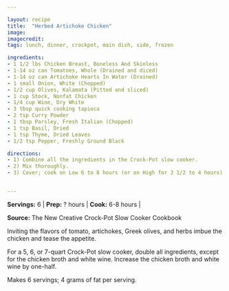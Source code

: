 ```yaml
---

layout: recipe
title:  "Herbed Artichoke Chicken"
image: 
imagecredit: 
tags: lunch, dinner, crockpot, main dish, side, frozen

ingredients:
- 1 1/2 lbs Chicken Breast, Boneless And Skinless
- 1-14 oz can Tomatoes, Whole (Drained and diced)
- 1-14 oz can Artichoke Hearts In Water (Drained)
- 1 small Onion, White (Chopped)
- 1/2 cup Olives, Kalamata (Pitted and sliced)
- 1 cup Stock, Nonfat Chicken
- 1/4 cup Wine, Dry White
- 3 tbsp quick cooking tapioca
- 2 tsp Curry Powder
- 1 tbsp Parsley, Fresh Italian (Chopped)
- 1 tsp Basil, Dried
- 1 tsp Thyme, Dried Leaves
- 1/2 tsp Pepper, Freshly Ground Black

directions:
- 1) Combine all the ingredients in the Crock-Pot slow cooker.
- 2) Mix thoroughly.
- 3) Cover; cook on Low 6 to 8 hours (or on High for 3 1/2 to 4 hours).


---
```


**Servings:** 6 | **Prep:** ? hours | **Cook:** 6-8 hours |

**Source:** The New Creative Crock-Pot Slow Cooker Cookbook

Inviting the flavors of tomato, artichokes, Greek olives, and herbs imbue the chicken and tease the appetite.

For a 5, 6, or 7-quart Crock-Pot slow cooker, double all ingredients, except for the chicken broth and white wine. Increase the chicken broth and white wine by one-half.

Makes 6 servings; 4 grams of fat per serving.
